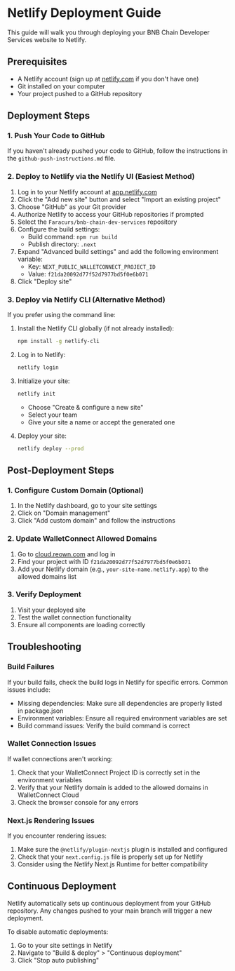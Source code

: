 # Netlify Deployment Guide

This guide will walk you through deploying your BNB Chain Developer Services website to Netlify.

## Prerequisites

- A Netlify account (sign up at [netlify.com](https://netlify.com) if you don't have one)
- Git installed on your computer
- Your project pushed to a GitHub repository

## Deployment Steps

### 1. Push Your Code to GitHub

If you haven't already pushed your code to GitHub, follow the instructions in the `github-push-instructions.md` file.

### 2. Deploy to Netlify via the Netlify UI (Easiest Method)

1. Log in to your Netlify account at [app.netlify.com](https://app.netlify.com)
2. Click the "Add new site" button and select "Import an existing project"
3. Choose "GitHub" as your Git provider
4. Authorize Netlify to access your GitHub repositories if prompted
5. Select the `Faracurs/bnb-chain-dev-services` repository
6. Configure the build settings:
   - Build command: `npm run build`
   - Publish directory: `.next`
7. Expand "Advanced build settings" and add the following environment variable:
   - Key: `NEXT_PUBLIC_WALLETCONNECT_PROJECT_ID`
   - Value: `f21da20092d77f52d7977bd5f0e6b071`
8. Click "Deploy site"

### 3. Deploy via Netlify CLI (Alternative Method)

If you prefer using the command line:

1. Install the Netlify CLI globally (if not already installed):
   ```bash
   npm install -g netlify-cli
   ```

2. Log in to Netlify:
   ```bash
   netlify login
   ```

3. Initialize your site:
   ```bash
   netlify init
   ```
   - Choose "Create & configure a new site"
   - Select your team
   - Give your site a name or accept the generated one

4. Deploy your site:
   ```bash
   netlify deploy --prod
   ```

## Post-Deployment Steps

### 1. Configure Custom Domain (Optional)

1. In the Netlify dashboard, go to your site settings
2. Click on "Domain management"
3. Click "Add custom domain" and follow the instructions

### 2. Update WalletConnect Allowed Domains

1. Go to [cloud.reown.com](https://cloud.reown.com) and log in
2. Find your project with ID `f21da20092d77f52d7977bd5f0e6b071`
3. Add your Netlify domain (e.g., `your-site-name.netlify.app`) to the allowed domains list

### 3. Verify Deployment

1. Visit your deployed site
2. Test the wallet connection functionality
3. Ensure all components are loading correctly

## Troubleshooting

### Build Failures

If your build fails, check the build logs in Netlify for specific errors. Common issues include:

- Missing dependencies: Make sure all dependencies are properly listed in package.json
- Environment variables: Ensure all required environment variables are set
- Build command issues: Verify the build command is correct

### Wallet Connection Issues

If wallet connections aren't working:

1. Check that your WalletConnect Project ID is correctly set in the environment variables
2. Verify that your Netlify domain is added to the allowed domains in WalletConnect Cloud
3. Check the browser console for any errors

### Next.js Rendering Issues

If you encounter rendering issues:

1. Make sure the `@netlify/plugin-nextjs` plugin is installed and configured
2. Check that your `next.config.js` file is properly set up for Netlify
3. Consider using the Netlify Next.js Runtime for better compatibility

## Continuous Deployment

Netlify automatically sets up continuous deployment from your GitHub repository. Any changes pushed to your main branch will trigger a new deployment.

To disable automatic deployments:

1. Go to your site settings in Netlify
2. Navigate to "Build & deploy" > "Continuous deployment"
3. Click "Stop auto publishing"